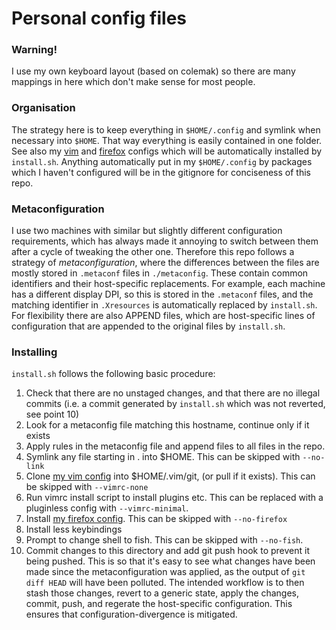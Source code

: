 # Personal config files

### Warning!

I use my own keyboard layout (based on colemak) so there are many mappings in
here which don't make sense for most people.

### Organisation

The strategy here is to keep everything in `$HOME/.config` and symlink when
necessary into `$HOME`. That way everything is easily contained in one folder.
See also my [vim](https://github.com/tim-clifford/vimrc) and
[firefox](https://github.com/tim-clifford/minimal-functional-firefox-dracula)
configs which will be automatically installed by `install.sh`. Anything
automatically put in my `$HOME/.config` by packages which I haven't configured
will be in the gitignore for conciseness of this repo.

### Metaconfiguration

I use two machines with similar but slightly different configuration
requirements, which has always made it annoying to switch between them after a
cycle of tweaking the other one. Therefore this repo follows a strategy of
*metaconfiguration*, where the differences between the files are mostly stored
in `.metaconf` files in `./metaconfig`. These contain common identifiers and
their host-specific replacements. For example, each machine has a different
display DPI, so this is stored in the `.metaconf` files, and the matching
identifier in `.Xresources` is automatically replaced by `install.sh`. For
flexibility there are also APPEND files, which are host-specific lines of
configuration that are appended to the original files by `install.sh`.

### Installing

`install.sh` follows the following basic procedure:

1. Check that there are no unstaged changes, and that there are no illegal
   commits (i.e. a commit generated by `install.sh` which was not reverted,
   see point 10)
2. Look for a metaconfig file matching this hostname, continue only if it
   exists
3. Apply rules in the metaconfig file and append files to all files in the
   repo.
4. Symlink any file starting in . into $HOME. This can be skipped with
   `--no-link`
5. Clone [my vim config](https://github.com/tim-clifford/vimrc) into
   $HOME/.vim/git, (or pull if it exists). This can be skipped with
   `--vimrc-none`
6. Run vimrc install script to install plugins etc. This can be replaced with
   a pluginless config with `--vimrc-minimal`.
7. Install [my firefox
   config](https://github.com/tim-clifford/minimal-functional-firefox-dracula).
   This can be skipped with `--no-firefox`
8. Install less keybindings
9. Prompt to change shell to fish. This can be skipped with `--no-fish`.
10. Commit changes to this directory and add git push hook to prevent it being
   pushed. This is so that it's easy to see what changes have been made since
   the metaconfiguration was applied, as the output of `git diff HEAD` will
   have been polluted. The intended workflow is to then stash those changes,
   revert to a generic state, apply the changes, commit, push, and regerate
   the host-specific configuration. This ensures that configuration-divergence
   is mitigated.
